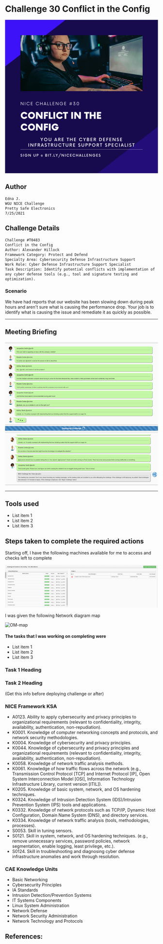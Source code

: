 # Challenge 30 Conflict in the Config

![Config](../Event/NICE30.png)

## Author
```
Edna J.
WGU NICE Challenge
Pretty Safe Electronics
7/25/2021
```

## Challenge Details
```
Challenge #T0483
Conflict in the Config
Author: Alexander Hillock
Framework Category: Protect and Defend
Specialty Area: Cybersecurity Defense Infrastructure Support
Work Role: Cyber Defense Infrastructure Support Specialist
Task Description: Identify potential conflicts with implementation of any cyber defense tools (e.g., tool and signature testing and optimization).
```





### Scenario
We have had reports that our website has been slowing down during peak hours and aren't sure what is causing the performance drop. Your job is to identify what is causing the issue and remediate it as quickly as possible.

-----
## Meeting Briefing

![Meeting Info 1](./images/meeting1.PNG)
![Meeting Info 2](./images/meeting2.PNG)



---
## Tools used

 - List item 1
 - List item 2
 - List item 3


## Steps taken to complete the required actions

Starting off, I have the following machines available for me to access and checks left to complete

![VMsAvailable](./images/VMs-available.PNG)

I was given the following Network diagram map

![OM-map](./images/OM-map.jpg)

#### The tasks that I was working on completing were
 - List item 1
 - List item 2
 - List item 3


### Task 1 Heading

### Task 2 Heading




(Get this info before deploying challenge or after)
### NICE Framework KSA

- A0123. Ability to apply cybersecurity and privacy principles to organizational requirements (relevant to confidentiality, integrity, availability, authentication, non-repudiation).
- K0001. Knowledge of computer networking concepts and protocols, and network security methodologies.
- K0004. Knowledge of cybersecurity and privacy principles.
- K0044. Knowledge of cybersecurity and privacy principles and organizational requirements (relevant to confidentiality, integrity, availability, authentication, non-repudiation).
- K0058. Knowledge of network traffic analysis methods.
- K0061. Knowledge of how traffic flows across the network (e.g., Transmission Control Protocol [TCP] and Internet Protocol [IP], Open System Interconnection Model [OSI], Information Technology Infrastructure Library, current version [ITIL]).
- K0205. Knowledge of basic system, network, and OS hardening techniques.
- K0324. Knowledge of Intrusion Detection System (IDS)/Intrusion Prevention System (IPS) tools and applications.
- K0332. Knowledge of network protocols such as TCP/IP, Dynamic Host Configuration, Domain Name System (DNS), and directory services.
- K0334. Knowledge of network traffic analysis (tools, methodologies, processes).
- S0053. Skill in tuning sensors.
- S0121. Skill in system, network, and OS hardening techniques. (e.g., remove unnecessary services, password policies, network segmentation, enable logging, least privilege, etc.).
- S0124. Skill in troubleshooting and diagnosing cyber defense infrastructure anomalies and work through resolution.


### CAE Knowledge Units
- Basic Networking
- Cybersecurity Principles
- IA Standards
- Intrusion Detection/Prevention Systems
- IT Systems Components
- Linux System Administration
- Network Defense
- Network Security Administration
- Network Technology and Protocols

## References:

